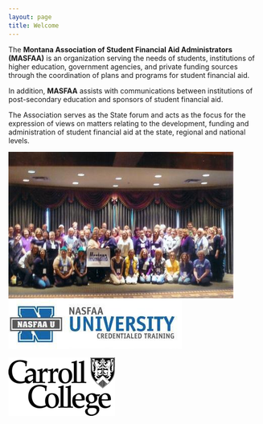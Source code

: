 ```yaml
---
layout: page
title: Welcome
---
```



The **Montana Association of Student Financial Aid Administrators (MASFAA)** is an organization serving the needs of students, institutions of higher education, government agencies, and private funding sources through the coordination of plans and programs for student financial aid.

In addition, **MASFAA** assists with communications between institutions of post-secondary education and sponsors of student financial aid.

The Association serves as the State forum and acts as the focus for the expression of views on matters relating to the development, funding and administration of student financial aid at the state, regional and national levels.
<div class="text-center">
<div class="row">
  <div class="col-md-6,verticalalign" style="float:left;">
    <img src="/images/masfaa.jpg" class="img-responsive" alt="MASFAA" />
  </div>
  <div class="col-md-6,verticalalign">
    <a href="http://www.nasfaa.org/university" target="_blank">
      <img src="/images/nasfaa_u_chart.jpg" class="img-responsive" alt="NASFAA" />
    </a> 
    <p>
      <a href="http://www.carroll.edu" target="_blank">
        <img src="/images/carrollCollege.jpg" class="img-responsive" alt="Carroll College" />
      </a>
    </p>
  </div>
</div>

